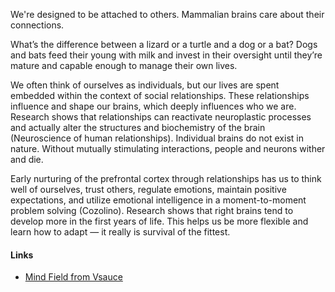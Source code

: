 We're designed to be attached to others. Mammalian brains care about their connections.

What’s the difference between a lizard or a turtle and a dog or a bat? Dogs and bats feed their young with milk and invest in their oversight until they’re mature and capable enough to manage their own lives.

We often think of ourselves as individuals, but our lives are spent embedded within the context of social relationships. These relationships influence and shape our brains, which deeply influences who we are. Research shows that relationships can reactivate neuroplastic processes and actually alter the structures and biochemistry of the brain (Neuroscience of human relationships). Individual brains do not exist in nature. Without mutually stimulating interactions, people and neurons wither and die.

Early nurturing of the prefrontal cortex through relationships has us to think well of ourselves, trust others, regulate emotions, maintain positive expectations, and utilize emotional intelligence in a moment-to-moment problem solving (Cozolino). Research shows that right brains tend to develop more in the first years of life. This helps us be more flexible and learn how to adapt — it really is survival of the fittest.

#### Links

- [Mind Field from Vsauce](https://www.youtube.com/playlist?list=PLZRRxQcaEjA4qyEuYfAMCazlL0vQDkIj2)